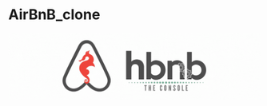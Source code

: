 # AirBnB_clone
<img src="https://github.com/AlisonQuinter17/AirBnB_clone/blob/main/multimedia/console.gif" class="responsive"/>
